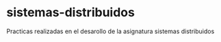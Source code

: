# sistemas-distribuidos
Practicas realizadas en el desarollo de la asignatura sistemas distribuidos
